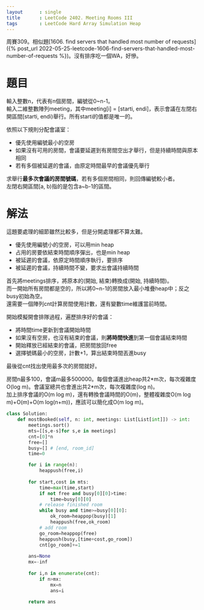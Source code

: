 ```yaml
--- 
layout      : single
title       : LeetCode 2402. Meeting Rooms III
tags        : LeetCode Hard Array Simulation Heap
---
```

周賽309。相似題[1606. find servers that handled most number of requests]({% post_url 2022-05-25-leetcode-1606-find-servers-that-handled-most-number-of-requests %})。沒有排序吃一個WA，好慘。  

# 題目
輸入整數n，代表有n個房間，編號從0\~n-1。  
輸入二維整數陣列meeting，其中meeting[i] = [starti, endi]，表示會議在左閉右開區間[starti, endi)舉行。所有starti的值都是唯一的。  

依照以下規則分配會議室：  
- 優先使用編號最小的空房  
- 如果沒有可用的房間，會議要延遲到有房間空出才舉行，但是持續時間與原本相同  
- 若有多個被延遲的會議，由原定時間最早的會議優先舉行  

求舉行**最多次會議的房間號碼**，若有多個房間相同，則回傳編號較小者。  
左閉右開區間[a, b)指的是包含a\~b-1的區間。

# 解法
這題要處理的細節雖然比較多，但是分開處理都不算太難。  
- 優先使用編號小的空房，可以用min heap  
- 占用的房要依結束時間順序彈出，也是min heap  
- 被延遲的會議，依原定時間順序執行，要排序
- 被延遲的會議，持續時間不變，要求出會議持續時間  

首先將meetings排序，將原本的(開始, 結束)轉換成(開始, 持續時間)。  
而一開始所有房間都是空的，所以將0\~n-1的房間放入最小堆疊heap中；反之busy初始為空。  
還需要一個陣列cnt計算房間使用計數，還有變數time維護當前時間。  

開始模擬開會排隊過程，遍歷排序好的會議：  
- 將時間time更新到會議開始時間  
- 如果沒有空房，也沒有結束的會議，則**將時間快進**到第一個會議結束時間  
- 開始釋放已經結束的會議，把房間放回free  
- 選擇號碼最小的空房，計數+1，算出結束時間丟進busy  

最後從cnt找出使用最多次的房間就好。  

房間n最多100，會議m最多500000。每個會議進出heap共2\*m次，每次複雜度O(log m)。會議室總共也會進出共2\*m次，每次複雜度(log n)。  
加上排序會議的O(m log m)，還有轉換會議時間的O(m)，整體複雜度O(m log m)+O(m)+O(m log(n+m))，應該可以簡化成O(m log m)。  

```python
class Solution:
    def mostBooked(self, n: int, meetings: List[List[int]]) -> int:
        meetings.sort()
        mts=[[s,e-s]for s,e in meetings]
        cnt=[0]*n
        free=[]
        busy=[] # [end, room_id]
        time=0

        for i in range(n):
            heappush(free,i)
        
        for start,cost in mts:
            time=max(time,start)
            if not free and busy[0][0]>time:
                time=busy[0][0]
            # release finished room
            while busy and time>=busy[0][0]:
                ok_room=heappop(busy)[1]
                heappush(free,ok_room)
            # add room
            go_room=heappop(free)
            heappush(busy,[time+cost,go_room])
            cnt[go_room]+=1
            
        ans=None
        mx=-inf
        
        for i,n in enumerate(cnt):
            if n>mx:
                mx=n
                ans=i
                
        return ans
```
